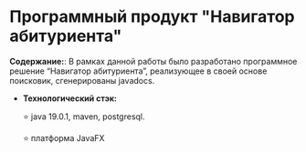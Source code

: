 # Программный продукт "Навигатор абитуриента"

**Содержание:**: В рамках данной работы было разработано программное решение “Навигатор абитуриента”, реализующее в своей основе поисковик, сгенерированы javadocs.


+ **Технологический стэк:**
  
  :star: java 19.0.1, maven, postgresql.

  :star: платформа JavaFX
